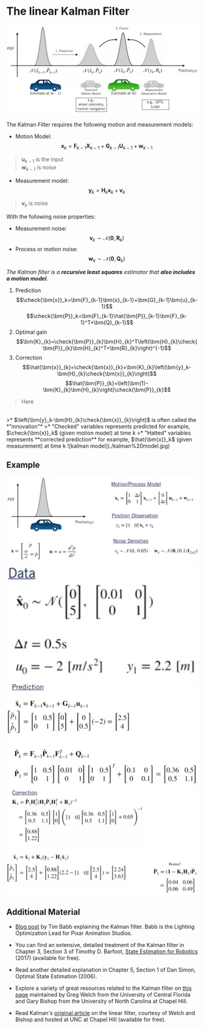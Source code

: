 # The **linear** Kalman Filter

![prediction and correction](./kalman_1.jpg)

The Kalman Filter requires the following motion and measurement models:

* Motion Model: $$\bm{x}_k=\bm{F}_{k-1}\bm{X}_{k-1}+\bm{G}_{k-1}\bm{U}_{k-1}+\bm{w}_{k-1}$$

> $\bm{u}_{k-1}$ is the input </br>
> $\bm{w}_{k-1}$ is noise

* Measurement model:$$\bm{y}_{k}=\bm{H}_{k}\bm{x}_{k}+\bm{v}_{k}$$

> $\bm{v}_{k}$ is noise

With the following noise properties:

* Measurement noise:
$$\bm{v}_k \sim\mathcal{N}(\bm{0},\bm{R}_k)$$
* Process or motion noise:
$$\bm{w}_k \sim\mathcal{N}(\bm{0},\bm{Q}_k)$$

*The Kalman filter is a **recursive least squares** estimator that **also includes a motion model**.*

1. Prediction
$$\check{\bm{x}}_k=\bm{F}_{k-1}\bm{x}_{k-1}+\bm{G}_{k-1}\bm{u}_{k-1}$$
$$\check{\bm{P}}_k=\bm{F}_{k-1}\hat{\bm{P}}_{k-1}\bm{F}_{k-1}^T+\bm{Q}_{k-1}$$
2. Optimal gain
$$\bm{K}_{k}=\check{\bm{P}}_{k}\bm{H}_{k}^T\left(\bm{H}_{k}\check{\bm{P}}_{k}\bm{H}_{k}^T+\bm{R}_{k}\right)^{-1}$$
3. Correction
$$\hat{\bm{x}}_{k}=\check{\bm{x}}_{k}+\bm{K}_{k}\left(\bm{y}_k-\bm{H}_{k}\check{\bm{x}}_{k}\right)$$
$$\hat{\bm{P}}_{k}=\left(\bm{1}-\bm{K}_{k}\bm{H}_{k}\right)\check{\bm{P}}_{k}$$

> Here
</br>
>* $\left(\bm{y}_k-\bm{H}_{k}\check{\bm{x}}_{k}\right)$ is often called the *"innovation"*
>* "Checked" variables represents predicted for example, $\check{\bm{x}}_k$ (given motion model) at time k
>* "Hatted" variables represents **corrected prediction** for example, $\hat{\bm{x}}_k$ (given measurement) at time k
![kalman model](./kalman%20model.jpg)

## Example

![part 1](./example%201.jpg)
![data](./data.jpg)
![prediction](./prediction.jpg)
![correction](./correction.jpg)

## Additional Material

* [Blog post](https://www.bzarg.com/p/how-a-kalman-filter-works-in-pictures/) by Tim Babb explaining the Kalman filter.  Babb is the Lighting Optimization Lead for Pixar Animation Studios.

* You can find an extensive, detailed treatment of the Kalman filter in Chapter 3, Section 3 of Timothy D. Barfoot, [State Estimation for Robotics](./State%20estimation%20for%20robotics-e.pdf) (2017) (available for free).

* Read another detailed explanation in Chapter 5, Section 1 of Dan Simon, Optimal State Estimation (2006).

* Explore a variety of great resources related to the Kalman filter on [this page](https://www.cs.unc.edu/~welch/kalman/) maintained by Greg Welch from the University of Central Florida and Gary Bishop from the University of North Carolina at Chapel Hill.

* Read Kalman's [original article](https://www.cs.unc.edu/~welch/kalman/kalmanPaper.html) on the linear filter, courtesy of Welch and Bishop and hosted at UNC at Chapel Hill (available for free).
